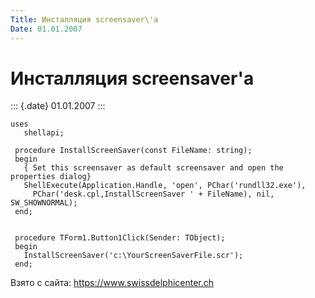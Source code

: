 ```yaml
---
Title: Инсталляция screensaver\'a
Date: 01.01.2007
---
```


Инсталляция screensaver\'a
==========================

::: {.date}
01.01.2007
:::

    uses
       shellapi;
     
     procedure InstallScreenSaver(const FileName: string);
     begin
       { Set this screensaver as default screensaver and open the properties dialog}
       ShellExecute(Application.Handle, 'open', PChar('rundll32.exe'),
         PChar('desk.cpl,InstallScreenSaver ' + FileName), nil, SW_SHOWNORMAL);
     end;
     
     
     procedure TForm1.Button1Click(Sender: TObject);
     begin
       InstallScreenSaver('c:\YourScreenSaverFile.scr');
     end;

Взято с сайта: <https://www.swissdelphicenter.ch>
